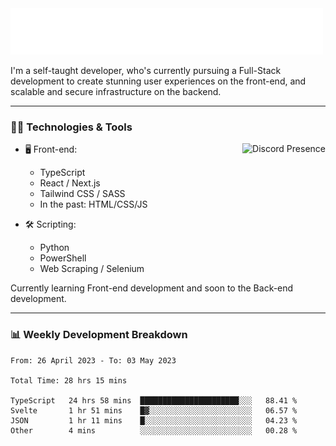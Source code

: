 <img src="assets/wave.svg" alt=":wave:" />

I'm a self-taught developer, who's currently pursuing a Full-Stack development to create stunning user experiences on the front-end, and scalable and secure infrastructure on the backend.

---

### 🧑‍💻 Technologies & Tools

<a href="https://discord.com/users/414304208649453568" target="_blank" rel="nofollow">
   <img src="https://lanyard-profile-readme.vercel.app/api/414304208649453568?idleMessage=Probably%20doing%20something%20else..." alt="Discord Presence" align="right">
</a>

- 🖥️ Front-end:

  - TypeScript
  - React / Next.js
  - Tailwind CSS / SASS
  - In the past: HTML/CSS/JS

- 🛠 Scripting:

  - Python
  - PowerShell
  - Web Scraping / Selenium

Currently learning Front-end development and soon to the Back-end development.

---

### 📊 Weekly Development Breakdown

<!-- ![ccrsxx's GitHub Stats](https://github-readme-stats.vercel.app/api?username=ccrsxx&count_private=true&theme=tokyonight) -->
<!-- ![ccrsxx's Top Langs](https://github-readme-stats.vercel.app/api/top-langs/?username=ccrsxx&hide=lua,java,html&theme=tokyonight) -->

<!--START_SECTION:waka-->

```text
From: 26 April 2023 - To: 03 May 2023

Total Time: 28 hrs 15 mins

TypeScript   24 hrs 58 mins  ██████████████████████░░░   88.41 %
Svelte       1 hr 51 mins    █▓░░░░░░░░░░░░░░░░░░░░░░░   06.57 %
JSON         1 hr 11 mins    █░░░░░░░░░░░░░░░░░░░░░░░░   04.23 %
Other        4 mins          ░░░░░░░░░░░░░░░░░░░░░░░░░   00.28 %
```

<!--END_SECTION:waka-->
